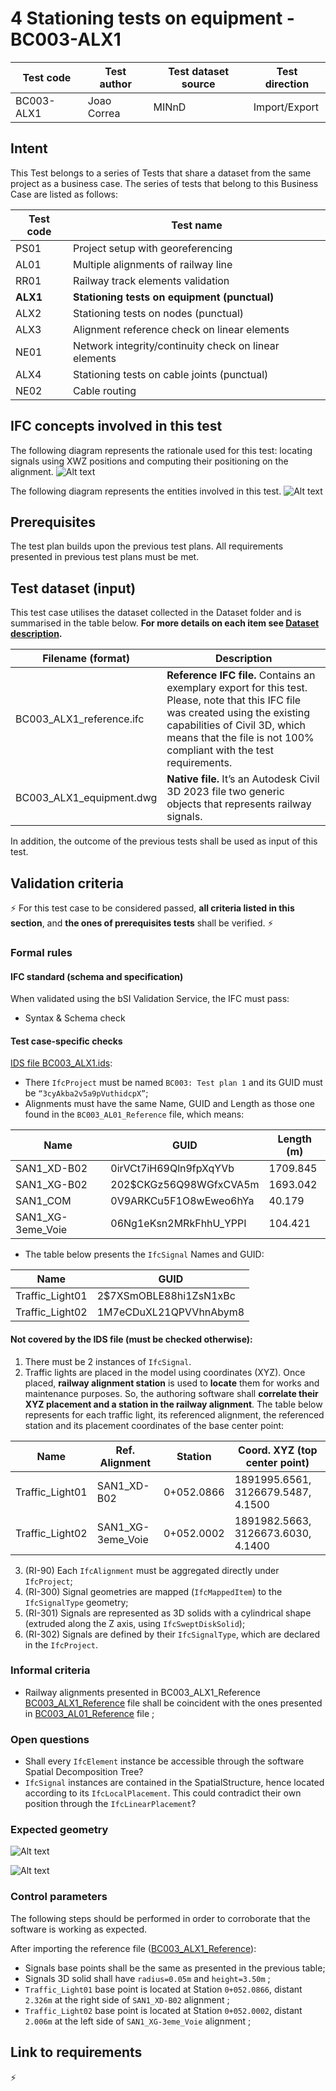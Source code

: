 # 4 Stationing tests on equipment - BC003-ALX1

| Test code | Test author     | Test dataset source | Test direction |
|-----------|-----------------|---------------------|----------------|
|BC003-ALX1 | Joao Correa     | MINnD               | Import/Export  |


## Intent

This Test belongs to a series of Tests that share a dataset from the same project as a business case. 
The series of tests that belong to this Business Case are listed as follows:

| Test code | Test name     | 
|-----------|-----------------|
| PS01      | Project setup with georeferencing |
| AL01      | Multiple alignments of railway line |
| RR01      | Railway track elements validation |
| **ALX1**  | **Stationing tests on equipment (punctual)** |
| ALX2      | Stationing tests on nodes (punctual) |
| ALX3      | Alignment reference check on linear elements |
| NE01      | Network integrity/continuity check on linear elements |
| ALX4      | Stationing tests on cable joints (punctual) |
| NE02      | Cable routing |

## IFC concepts involved in this test

The following diagram represents the rationale used for this test: locating signals using XWZ positions and computing their positioning on the alignment.
![Alt text](ALX01-rationale.png "ALX01 - rationale")

The following diagram represents the entities involved in this test.
![Alt text](ALX01-diagram.png "ALX01 - involved entities")

## Prerequisites

The test plan builds upon the previous test plans. All requirements presented in previous test plans must be met.

## Test dataset (input)

This test case utilises the dataset collected in the Dataset folder and is summarised in the table below. **For more details on each item see [Dataset description](Dataset/README.md).**

| Filename (format)                   | Description                                                        |
|-------------------------------------|--------------------------------------------------------------------|
| BC003_ALX1_reference.ifc  | **Reference IFC file.** Contains an exemplary export for this test. Please, note that this IFC file was created using the existing capabilities of Civil 3D, which means that the file is not 100% compliant with the test requirements.|
| BC003_ALX1_equipment.dwg | **Native file.** It’s an Autodesk Civil 3D 2023 file two generic objects that represents railway signals. |

In addition, the outcome of the previous tests shall be used as input of this test.

## Validation criteria

:zap: For this test case to be considered passed, **all criteria listed in this section**, and **the ones of prerequisites tests** shall be verified. :zap:

### Formal rules

#### IFC standard (schema and specification)

When validated using the bSI Validation Service, the IFC must pass:

- Syntax & Schema check


#### Test case-specific checks

[IDS file BC003_ALX1.ids](./Dataset/BC003_ALX1.ids):

- There `IfcProject` must be named `BC003: Test plan 1` and its GUID must be `“3cyAkba2v5a9pVuthidcpX”`;
- Alignments must have the same Name, GUID and Length as those one found in the `BC003_AL01_Reference` file, which means:

| Name              | GUID                   |  Length (m)  |
|-------------------|------------------------|--------------|
| SAN1_XD-B02       | 0irVCt7iH69Qln9fpXqYVb | 1709.845     |
| SAN1_XG-B02       | 202$CKGz56Q98WGfxCVA5m | 1693.042     |
| SAN1_COM          | 0V9ARKCu5F1O8wEweo6hYa | 40.179       |
| SAN1_XG-3eme_Voie | 06Ng1eKsn2MRkFhhU_YPPI | 104.421      |

- The table below presents the `IfcSignal` Names and GUID:

| Name              | GUID                   |
|-------------------|------------------------|
| Traffic_Light01   | 2$7XSmOBLE88hi1ZsN1xBc |
| Traffic_Light02   | 1M7eCDuXL21QPVVhnAbym8 |


#### Not covered by the IDS file (must be checked otherwise):

1. There must be 2 instances of `IfcSignal`. 
1. Traffic lights are placed in the model using coordinates (XYZ). Once placed, **railway alignment station** is used to **locate** them for works and maintenance purposes. So, the authoring software shall **correlate their XYZ placement and a station in the railway alignment**. The table below represents for each traffic light, its referenced alignment, the referenced station and its placement coordinates of the base center point:

| Name              | Ref. Alignment    |  Station   |  Coord. XYZ (top center point)  |
|-------------------|-------------------|------------|----------------------------------------|
| Traffic_Light01   | SAN1_XD-B02       | 0+052.0866 | 1891995.6561, 3126679.5487, 4.1500 |
| Traffic_Light02   | SAN1_XG-3eme_Voie | 0+052.0002 | 1891982.5663, 3126673.6030, 4.1400 |
3. (RI-90) Each `IfcAlignment` must be aggregated directly under `IfcProject`;
1. (RI-300) Signal geometries are mapped (`IfcMappedItem`) to the `IfcSignalType` geometry;
1. (RI-301) Signals are represented as 3D solids with a cylindrical shape (extruded along the Z axis, using `IfcSweptDiskSolid`);
1. (RI-302) Signals are defined by their `IfcSignalType`, which are declared in the `IfcProject`.

### Informal criteria

- Railway alignments presented in BC003_ALX1_Reference [BC003_ALX1_Reference](./Dataset/BC003_ALX1_Reference.ids) file shall be coincident with the ones presented in  [BC003_AL01_Reference](https://github.com/bSI-RailwayRoom/IFC4.x-IF/blob/3ac4acd3e4e8aeca250a98d59297a125319743a4/tests/BC003_AL01/Dataset/BC003_AL01_Reference.ifc) file ;

### Open questions

- Shall every `IfcElement` instance be accessible through the software Spatial Decomposition Tree?
- `IfcSignal` instances are contained in the SpatialStructure, hence located according to its `IfcLocalPlacement`. This could contradict their own position through the `IfcLinearPlacement`?

### Expected geometry

![Alt text](Dataset/BC003_Equipment_Signals.png "Expected Geometry - Signals")

![Alt text](Dataset/BC003_Equipment_tramway.png "Expected Geometry - Signals and railway elements")


### Control parameters

The following steps should be performed in order to corroborate that the software is working as expected.

After importing the reference file ([BC003_ALX1_Reference](./Dataset/BC003_ALX1_Reference.ifc)):
- Signals base points shall be the same as presented in the previous table;
- Signals 3D solid shall have `radius=0.05m` and `height=3.50m` ;
- `Traffic_Light01` base point is located at Station `0+052.0866`, distant `2.326m` at the right side of `SAN1_XD-B02` alignment ;
- `Traffic_Light02` base point is located at Station `0+052.0002`, distant `2.006m` at the left side of `SAN1_XG-3eme_Voie` alignment ; 

## Link to requirements

:zap:


